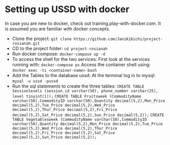 # Setting up USSD with docker
In case you are new to docker, check out training.play-with-docker.com. It is assumed you are familiar with docker concepts.
  - Clone the project:
`git clone https://github.com/JaniKibichi/project-rosianah.git`
  - CD to the project folder:
`cd project-rosianah`
  - Run docker compose:
`docker-compose up -d`
  - To access the shell for the two services:
First look at the services running with: `docker-compose ps`
Access the container shell using: `docker exec -ti <container-name> bash`
  - Add the Tables to the database ussd:
At the terminal log in to mysql: `mysql -u ussd -pussd`
  - Run the sql statements to create the three tables:
`CREATE TABLE Sessionlevels (session_id varchar(50), phone_number varchar(25), level tinyint(1));`
`CREATE TABLE Fruitsweek (CommodityName varchar(50),CommodityID varchar(50),Quantity decimal(5,2),Mon_Price decimal(5,2),Tue_Price decimal(5,2),Wed_Price decimal(5,2),Thur_Price decimal(5,2),Fri_Price decimal(5,2),Sat_Price decimal(5,2),Sun_Price decimal(5,2));`
`CREATE TABLE Vegetablesweek (CommodityName varchar(50),CommodityID varchar(50),Quantity decimal(5,2),Mon_Price decimal(5,2),Tue_Price decimal(5,2),Wed_Price decimal(5,2),Thur_Price decimal(5,2),Fri_Price decimal(5,2),Sat_Price decimal(5,2),Sun_Price decimal(5,2));`

